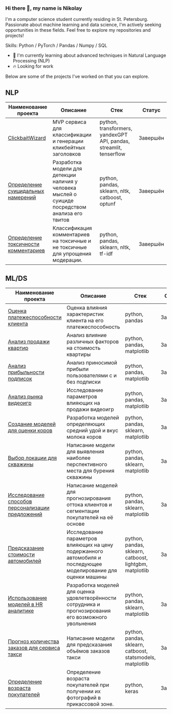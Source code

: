 ### Hi there 👋, my name is Nikolay
I'm a computer science student currently residing in St. Petersburg. Passionate about machine learning and data science, I'm actively seeking opportunities in these fields. Feel free to explore my repositories and projects!

Skills: Python / PyTorch / Pandas / Numpy / SQL

- 🌱 I'm currently learning about advanced techniques in Natural Language Processing (NLP)
- 🔥 Looking for work

Below are some of the projects I've worked on that you can explore.
## NLP

| Наименование проекта                                                                                                                 | Описание                                                                                          | Стек                                                               | Статус                                               |
|--------------------------------------------------------------------------------------------------------------------------------------|---------------------------------------------------------------------------------------------------|--------------------------------------------------------------------|-------------------------------------|
| [ClickbaitWizard](https://github.com/DimPerch/ClickbaitWizard)              | MVP сервиса для классификации и генерации кликбейтных заголовков                                 | python, transformers, yandexGPT API, pandas, streamlit, tenserflow | Завершён |
| [Определение суицидальных намерений](https://github.com/nosnic/projects_from_kaggle/tree/main/suicide_analysis)                                | Разработка модели для детекции наличия у человека мыслей о суициде посредством анализа его твитов | python, pandas, sklearn, nltk, catboost, optunf                    | Завершён |
| [Определение токсичности комментариев](https://github.com/nosnic/y_practicum/tree/main/11_toxic_comments_detection)                               | Классификация комментариев на токсичные и не токсичные для упрощения модерации.                   | python, pandas, sklearn, nltk, tf-idf                              | Завершён |
## ML/DS
| Наименование проекта                                                                                                                                                             | Описание                                                                                                       | Стек                                                | Статус                                               |
|----------------------------------------------------------------------------------------------------------------------------------------------------------------------------------|----------------------------------------------------------------------------------------------------------------|-----------------------------------------------------|-------------------------------------|
| [Оценка платежеспособности клиента](https://github.com/nosnic/y_practicum/blob/main/01_borrowers_reliability/borrowers_reliability.ipynb)                                        | Оценка влияния характеристик клиента на его платежеспособность                                                 | python, pandas                                            | Завершён |
| [Анализ продажи квартир](https://github.com/nosnic/y_practicum/tree/main/02_apartment_sales_analysis)                                                                            | Анализ влияние различных факторов на стоимость квартиры                                                        | python, pandas, matplotlib                                | Завершён |
| [Анализ прибыльности подписок](https://github.com/nosnic/y_practicum/blob/main/03_subscription_benefits/subscription_benefits.ipynb)                                             | Анализ приносимой прибыли пользователями с и без подписки                                                      | python, pandas, matplotlib                                | Завершён |
| [Анализ рынка видеоигр](https://github.com/nosnic/y_practicum/blob/main/04_assessment_of_video_game_market/README.md)                                                            | Исследование параметров влияющих на продажи видеоигр                                                           | python, pandas, matplotlib                                | Завершён |
| [Создание моделей для оценки коров](https://github.com/nosnic/y_practicum/blob/main/05_predict_best_cows_to_buy/predict_best_cows_to_buy.ipynb)                                  | Разработка моделей определяющих средний удой и вкус молока коров                                               | python, pandas, sklearn, matplotlib                       | Завершён |
| [Выбор локации для скважины](https://github.com/nosnic/y_practicum/blob/main/06_location_selection_for_well/location_selection_for_well.ipynb)                                   | Написание модели для выявления наиболее перспективного места для бурения скважины                              | python, pandas, sklearn, matplotlib                       | Завершён |
| [Исследование способов персонализации предложений](https://github.com/nosnic/y_practicum/blob/main/07_personalized_offers_for_customers/personalized_offers_for_customers.ipynb) | Написание моделей для прогнозирования оттока клиентов и сегментации покупателей на её основе                   | python, pandas, sklearn, matplotlib                       | Завершён |
| [Предсказание стоимости автомобилей](https://github.com/nosnic/y_practicum/blob/main/08_car_prices_prediction/car_prices_prediction.ipynb)                                       | Исследование параметров влияющих на цену подержанного автомобиля и последующее моделирование для оценки машины | python, pandas, sklearn, catboost, lightgbm, matplotlib   | Завершён |
| [Использование моделей в HR аналитике](https://github.com/nosnic/y_practicum/blob/main/09_hr_analytics/hr_analytics.ipynb)                                                       | Разработка моделей для оценка удовлетворённости сотрудника и прогнозирования его возможного увольнения         | python, pandas, sklearn, matplotlib                       | Завершён |
| [Прогноз количества заказов для сервиса такси](https://github.com/nosnic/y_practicum/blob/main/10_taxi_orders_forecasting/taxi_orders_forecasting.ipynb)                         | Написание модели для предсказания объёмов заказов такси                                                        | python, pandas, sklearn, catboost, statsmodels, matplotlib | Завершён |
| [Определение возраста покупателей](https://github.com/nosnic/y_practicum/blob/main/12_age_prediction/age_prediction.ipynb)                                                       | Определение возраста покупателей при получении их фотографий в прикассовой зоне.                               | python, keras                                             | Завершён |





